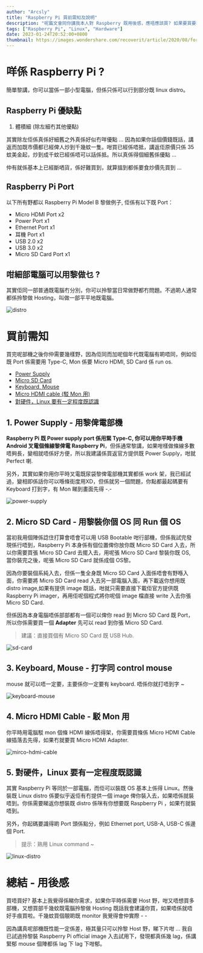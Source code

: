 ```yaml
---
author: "Arcsly"
title: "Raspberry Pi 買前需知及說明"
description: "呢篇文會同你講我本人對 Raspberry 既用後感，應唔應該買? 如果要買要準備啲乜?"
tags: ["Raspberry Pi", "Linux", "Hardware"]
date: 2023-01-24T20:52:00+0800
thumbnail: https://images.wondershare.com/recoverit/article/2020/08/format-sd-card-raspberry-pi-0.jpg
---
```


# 咩係 Raspberry Pi ?

簡單黎講，你可以當係一部小型電腦，但係只係可以行到部分既 linux distro。

## Raspberry Pi 優缺點

1. 體積細 (除左細冇其他優點)

其實除左佢係真係好細舊之外真係好似冇咩優點 ... 因為如果你話個價錢既話，講返而加既市價都已經俾人炒到千幾蚊一隻。咁買已經係唔抵，講返佢原價只係 35 蚊美金起，炒到成千蚊已經係唔可以話係抵。所以真係得個細舊係優點 ...

仲有就係基本上已經斷哂貨，係好難買到，就算搵到都係要食炒價先買到 ...

## Raspberry Pi Port

以下所有野都以 Raspberry Pi Model B 黎做例子, 佢係有以下既 Port：

- Micro HDMI Port x2
- Power Port x1
- Ethernet Port x1
- 耳機 Port x1
- USB 2.0 x2
- USB 3.0 x2
- Micro SD Card Port x1

## 咁細部電腦可以用黎做乜 ?

其實佢同一部普通既電腦冇分別，你可以拎黎當日常做野都冇問題。不過啲人通常都係拎黎做 Hosting，叫做一部平平地既電腦。

![distro](https://hackster.imgix.net/uploads/attachments/1381275/image_nZIpjonlUU.png?auto=compress%2Cformat)

# 買前需知

買完呢部機之後你仲需要幾樣野，因為佢同而加呢個年代既電腦有啲唔同，例如佢既 Port 係需要用 Type-C, Mon 係要 Micro HDMI, SD Card 係 run os.

- [Power Supply](#1-power-supply---用黎俾電部機)
- [Micro SD Card](#2-micro-sd-card---用黎裝你個-os-同-run-個-os)
- [Keyboard, Mouse](#3-keyboard-mouse---打字同-control-mouse)
- [Micro HDMI cable (駁 Mon 用)](#4-micro-hdmi-cable---駁-mon-用)
- [對硬件，Linux 要有一定程度既認識](#5-對硬件linux-要有一定程度既認識)

## 1. Power Supply - 用黎俾電部機

**Raspberry Pi 既 Power supply port 係用緊 Type-C, 你可以用你平時手機 Android 叉電個條線黎俾電 Raspberry Pi**，但係通常黎講，如果咁樣做條線多數唔夠長，變相就唔係好方便，所以我建議係買返官方提供既 Power Supply，咁就 Perfect 喇.

另外，其實如果你用你平時叉電既尿袋黎俾電部機其實都係 work 架，我已經試過，變相即係話你可以喺條街度用XD，但係就另一個問題，你點都最起碼要有 Keyboard 打到字，有 Mon 睇到畫面先得 -.-

![power-supply](https://raspberrypi.dk/wp-content/uploads/2019/06/usb-c-stroemforsyning-raspberry-pi-eu-5v-3a.jpg)

## 2. Micro SD Card - 用黎裝你個 OS 同 Run 個 OS

當初我用個陣係諗住打算會唔會可以用 USB Bootable 咁行部機，但係我試完發現係行唔到，Raspberry Pi 本身係有個位置俾你放你既 Micro SD Card 入去，所以你需要買張 Micro SD Card 去擺入去，用呢張 Micro SD Card 黎裝你既 OS, 當你裝完之後，呢張 Micro SD Card 就係成個 OS黎。

因為你要裝個系純入去，但係一隻全身既 Micro SD Card 入面係唔會有野喺入面，你需要將 Micro SD Card read 入去另一部電腦入面，再下載返你想用既 distro image,如果有提供 image 既話，咁就只需要直接下載佢官方提供既 Raspberry Pi imager，再用佢呢個程式將你呢個 image 檔直接 write 入去你張 Micro SD Card.

但係因為本身電腦唔係部部都有一個可以俾你 read 到 Micro SD Card 既 Port，所以你係需要買一個 **Adapter** 先可以 read 到你張 Micro SD Card.

> 建議：直接買個有 Micro SD Card 既 USB Hub.

![sd-card](https://www.easyshoppi.com/wp-content/uploads/2019/11/vvv2.jpg)

## 3. Keyboard, Mouse - 打字同 control mouse

mouse 就可以唔一定要，主要係你一定要有 keyboard. 唔係你就打唔到字 ~

![keyboard-mouse](https://hocotech.com/wp-content/uploads/2022/02/hoco-gm12-light-and-shadow-rgb-gaming-keyboard-mouse-set-english.jpg)

## 4. Micro HDMI Cable - 駁 Mon 用

你平時用電腦駁 mon 個條 HDMI 線係唔得架，你需要買條係 Micro HDMI Cable 線插落去先得，如果冇就要買 Micro HDMI Adapter.

![mirco-hdmi-cable](https://www.bhphotovideo.com/images/images2500x2500/Pearstone_hdd_1015_High_Speed_HDMI_to_Micro_888043.jpg)

## 5. 對硬件，Linux 要有一定程度既認識

其實 Raspberry Pi 等同於一部電腦，而佢可以裝既 OS 基本上係得 Linux。然後裝既 Linux distro 係要似乎返佢有冇提供一個 image 俾你裝入去，如果唔係就裝唔到。你係需要睇返你想裝既 distro 係咪有你想要既 Raspberry Pi ，如果冇就裝唔到。

另外，你起碼要識得啲 Port 頭係點分，例如 Ethernet port, USB-A, USB-C 係邊個 Port.

>提示：熟用 Linux command ~

![linux-distro](https://149366088.v2.pressablecdn.com/wp-content/uploads/2020/01/distro-board.jpg)

# 總結 - 用後感

買唔買好? 基本上我覺得係睇你需求，如果你平時係需要 Host 野，咁又唔想買多部機，又想買部千幾蚊既電腦拎黎做 Hosting 既話我會建議你買，如果唔係就唔好手痕買啦。千幾蚊買個靚啲既 monitor 我覺得會仲實際 - -

因為講真呢部機既性能一定係差，極其量只可以拎黎 Host 野，睇下片咁 ... 我自已試過拎黎裝 Raspberry Pi official image 入去試用下，發現都真係幾 lag，係講緊郁 mouse 個陣都係 lag 下 lag 下咁郁。